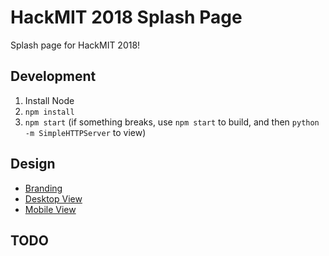 # HackMIT 2018 Splash Page
Splash page for HackMIT 2018!

## Development
 1. Install Node
 2. `npm install`
 3. `npm start` (if something breaks, use `npm start` to build, and then `python -m SimpleHTTPServer` to view)

## Design
 - [Branding](https://drive.google.com/drive/folders/1JL5YErAqbnb6cnxHNmOzOGL7OuBwepyS)
 - [Desktop View](https://xd.adobe.com/view/8ff7e09f-0072-427e-459a-3ec8a18130ff-f9c6/)
 - [Mobile View]()

## TODO